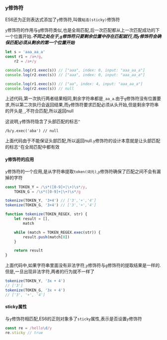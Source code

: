 ### y修饰符
ES6还为正则表达式添加了`y`修饰符,叫做`粘连(sticky)`修饰符

`y`修饰符的作用与`g`修饰符类似,也是全局匹配,后一次匹配都从上一次匹配成功的下一个位置开始.**_不同之处在于,`g`修饰符只要剩余位置中存在匹配就行,而`y`修饰符会确保匹配必须从剩余的第一个位置开始_**

```javascript
let s = 'aaa_aa_a'
const r1 = /a+/g,
    r2 = /a+/y

console.log(r1.exec(s)) // ["aaa", index: 0, input: "aaa_aa_a"]
console.log(r2.exec(s)) // ["aaa", index: 0, input: "aaa_aa_a"]

console.log(r1.exec(s)) // ["aa", index: 4, input: "aaa_aa_a"]
console.log(r2.exec(s)) // null
```

上述代码,第一次执行两者结果相同,剩余字符串都是`_aa_a`.由于`g`修饰符没有位置要求,所以第二次执行会返回结果,而`y`修饰符要求匹配必须从头开始,但是剩余字符串的开头是`_`,不符合匹配,所以返回null

这说明,`y`修饰符隐含了头部匹配的标志`^`

`/b/y.exec('aba') // null`

上面代码由于不能保证头部匹配,所以返回null.`y`修饰符的设计本意就是让头部匹配的标志`^`在全局匹配中都有效

#### y修饰符的应用
`y`修饰符的一个应用,是从字符串提取`token(词元)`,`y`修饰符确保了匹配之间不会有漏掉的字符

```javascript
const TOKEN_Y = /\s*([0-9]+|\+)\s*/y,
    TOKEN_G = /\s*([0-9]+|\+)\s*/g

tokenize(TOKEN_Y, '3+4') // ['3','+','4']
tokenize(TOKEN_G, '3+4') // ['3','+','4']

function tokenize(TOKEN_REGEX, str) {
    let result = [],
        match

    while (match = TOKEN_REGEX.exec(str)) {
        result.push(match[0])
    }

    return result
}
```

上面代码中,如果字符串里面没有非法字符,`y`修饰符与`g`修饰符的提取结果是一样的.但是,一旦出现非法字符,两者的行为就不一样了

```javascript
tokenize(TOKEN_Y, '3x + 4')
// ['3']
tokenize(TOKEN_G, '3x + 4')
// ['3', '+', '4']
```

#### sticky属性
与`y`修饰符相匹配,ES6的正则对象多了`sticky`属性,表示是否设置`y`修饰符

```javascript
const re = /hello\d/y
re.sticky // true
```


